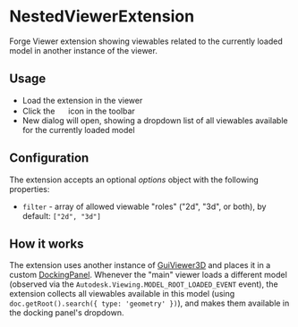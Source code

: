 # NestedViewerExtension

Forge Viewer extension showing viewables related to the currently loaded model in another instance of the viewer.

## Usage

- Load the extension in the viewer
- Click the <img src="https://img.icons8.com/color/64/000000/picture-in-picture.png" width=16> icon in the toolbar
- New dialog will open, showing a dropdown list of all viewables available for the currently loaded model

## Configuration

The extension accepts an optional _options_ object with the following properties:
- `filter` - array of allowed viewable "roles" ("2d", "3d", or both), by default: `["2d", "3d"]`

## How it works

The extension uses another instance of [GuiViewer3D](https://forge.autodesk.com/en/docs/viewer/v7/reference/Viewing/GuiViewer3D/)
and places it in a custom [DockingPanel](https://forge.autodesk.com/en/docs/viewer/v7/reference/UI/DockingPanel/).
Whenever the "main" viewer loads a different model (observed via the `Autodesk.Viewing.MODEL_ROOT_LOADED_EVENT` event),
the extension collects all viewables available in this model (using `doc.getRoot().search({ type: 'geometry' })`),
and makes them available in the docking panel's dropdown.
